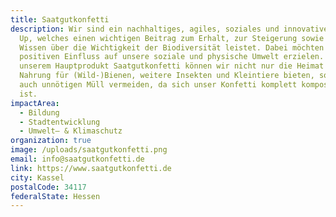 ```yaml
---
title: Saatgutkonfetti
description: Wir sind ein nachhaltiges, agiles, soziales und innovatives Start
  Up, welches einen wichtigen Beitrag zum Erhalt, zur Steigerung sowie zum
  Wissen über die Wichtigkeit der Biodiversität leistet. Dabei möchten wir einen
  positiven Einfluss auf unsere soziale und physische Umwelt erzielen. Mit
  unserem Hauptprodukt Saatgutkonfetti können wir nicht nur die Heimat und
  Nahrung für (Wild-)Bienen, weitere Insekten und Kleintiere bieten, sondern
  auch unnötigen Müll vermeiden, da sich unser Konfetti komplett kompostierbar
  ist.
impactArea:
  - Bildung
  - Stadtentwicklung
  - Umwelt– & Klimaschutz
organization: true
image: /uploads/saatgutkonfetti.png
email: info@saatgutkonfetti.de
link: https://www.saatgutkonfetti.de
city: Kassel
postalCode: 34117
federalState: Hessen
---
```

